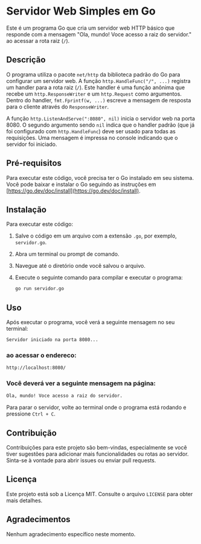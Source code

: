 # Servidor Web Simples em Go

Este é um programa Go que cria um servidor web HTTP básico que responde com a mensagem "Ola, mundo! Voce acesso a raiz do servidor." ao acessar a rota raiz (`/`).

## Descrição

O programa utiliza o pacote `net/http` da biblioteca padrão do Go para configurar um servidor web. A função `http.HandleFunc("/", ...)` registra um handler para a rota raiz (`/`). Este handler é uma função anônima que recebe um `http.ResponseWriter` e um `http.Request` como argumentos. Dentro do handler, `fmt.Fprintf(w, ...)` escreve a mensagem de resposta para o cliente através do `ResponseWriter`.

A função `http.ListenAndServe(":8080", nil)` inicia o servidor web na porta 8080. O segundo argumento sendo `nil` indica que o handler padrão (que já foi configurado com `http.HandleFunc`) deve ser usado para todas as requisições. Uma mensagem é impressa no console indicando que o servidor foi iniciado.

## Pré-requisitos

Para executar este código, você precisa ter o Go instalado em seu sistema. Você pode baixar e instalar o Go seguindo as instruções em [https://go.dev/doc/install](https://go.dev/doc/install).

## Instalação

Para executar este código:

1.  Salve o código em um arquivo com a extensão `.go`, por exemplo, `servidor.go`.
2.  Abra um terminal ou prompt de comando.
3.  Navegue até o diretório onde você salvou o arquivo.
4.  Execute o seguinte comando para compilar e executar o programa:

    ```bash
    go run servidor.go
    ```

## Uso

Após executar o programa, você verá a seguinte mensagem no seu terminal:

```bash
Servidor iniciado na porta 8080...
```
### ao acessar o endereco:

```bash
http://localhost:8080/
```

### Você deverá ver a seguinte mensagem na página:

```bash
Ola, mundo! Voce acesso a raiz do servidor.
```

Para parar o servidor, volte ao terminal onde o programa está rodando e pressione `Ctrl + C`.

## Contribuição

Contribuições para este projeto são bem-vindas, especialmente se você tiver sugestões para adicionar mais funcionalidades ou rotas ao servidor. Sinta-se à vontade para abrir issues ou enviar pull requests.

## Licença

Este projeto está sob a Licença MIT. Consulte o arquivo `LICENSE` para obter mais detalhes.

## Agradecimentos

Nenhum agradecimento específico neste momento.